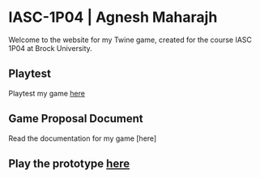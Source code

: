 # IASC-1P04 | Agnesh Maharajh

Welcome to the website for my Twine game, created for the course IASC 1P04 at Brock University.

## Playtest

Playtest my game [here](playtest/playtest)

## Game Proposal Document

Read the documentation for my game [here]

## Play the prototype [here](https://agnesh11.github.io/IASC-1P04/prototype/TheAftermath.html)
